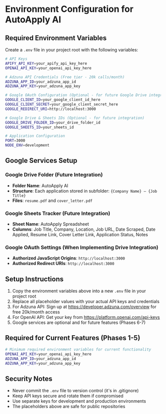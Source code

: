 # Environment Configuration for AutoApply AI

## Required Environment Variables

Create a `.env` file in your project root with the following variables:

```bash
# API Keys
APIFY_API_KEY=your_apify_api_key_here
OPENAI_API_KEY=your_openai_api_key_here

# Adzuna API Credentials (Free tier - 20k calls/month)
ADZUNA_APP_ID=your_adzuna_app_id
ADZUNA_APP_KEY=your_adzuna_app_key

# Google OAuth Configuration (Optional - for future Google Drive integration)
GOOGLE_CLIENT_ID=your_google_client_id_here
GOOGLE_CLIENT_SECRET=your_google_client_secret_here
GOOGLE_REDIRECT_URI=http://localhost:3000

# Google Drive & Sheets IDs (Optional - for future integration)
GOOGLE_DRIVE_FOLDER_ID=your_drive_folder_id
GOOGLE_SHEETS_ID=your_sheets_id

# Application Configuration
PORT=3000
NODE_ENV=development
```

## Google Services Setup

### Google Drive Folder (Future Integration)
- **Folder Name**: AutoApply AI
- **Structure**: Each application stored in subfolder: `{Company Name} – {Job Title}`
- **Files**: `resume.pdf` and `cover_letter.pdf`

### Google Sheets Tracker (Future Integration)
- **Sheet Name**: AutoApply Spreadsheet
- **Columns**: Job Title, Company, Location, Job URL, Date Scraped, Date Applied, Resume Link, Cover Letter Link, Application Status, Notes

### Google OAuth Settings (When Implementing Drive Integration)
- **Authorized JavaScript Origins**: `http://localhost:3000`
- **Authorized Redirect URIs**: `http://localhost:3000`

## Setup Instructions

1. Copy the environment variables above into a new `.env` file in your project root
2. Replace all placeholder values with your actual API keys and credentials
3. For Adzuna API: Sign up at https://developer.adzuna.com/overview for free 20k/month access
4. For OpenAI API: Get your key from https://platform.openai.com/api-keys
5. Google services are optional and for future features (Phases 6-7)

## Required for Current Features (Phases 1-5)

```bash
# Minimum required environment variables for current functionality
OPENAI_API_KEY=your_openai_api_key_here
ADZUNA_APP_ID=your_adzuna_app_id  
ADZUNA_APP_KEY=your_adzuna_app_key
```

## Security Notes

- Never commit the `.env` file to version control (it's in .gitignore)
- Keep API keys secure and rotate them if compromised  
- Use separate keys for development and production environments
- The placeholders above are safe for public repositories 